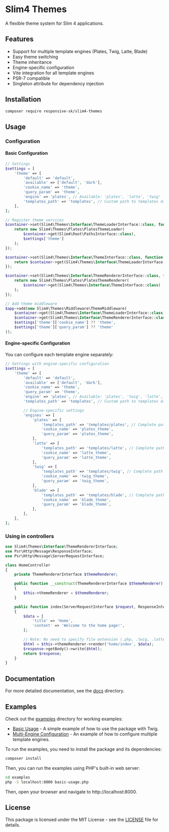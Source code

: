 # Slim4 Themes

A flexible theme system for Slim 4 applications.

## Features

- Support for multiple template engines (Plates, Twig, Latte, Blade)
- Easy theme switching
- Theme inheritance
- Engine-specific configuration
- Vite integration for all template engines
- PSR-7 compatible
- Singleton attribute for dependency injection

## Installation

```bash
composer require responsive-sk/slim4-themes
```

## Usage

### Configuration

#### Basic Configuration

```php
// Settings
$settings = [
    'theme' => [
        'default' => 'default',
        'available' => ['default', 'dark'],
        'cookie_name' => 'theme',
        'query_param' => 'theme',
        'engine' => 'plates', // Available: 'plates', 'latte', 'twig'
        'templates_path' => 'templates', // Custom path to templates directory
    ],
];

// Register theme services
$container->set(Slim4\Themes\Interface\ThemeLoaderInterface::class, function (ContainerInterface $container) use ($settings) {
    return new Slim4\Themes\Plates\PlatesThemeLoader(
        $container->get(Slim4\Root\PathsInterface::class),
        $settings['theme']
    );
});

$container->set(Slim4\Themes\Interface\ThemeInterface::class, function (ContainerInterface $container) {
    return $container->get(Slim4\Themes\Interface\ThemeLoaderInterface::class)->getDefaultTheme();
});

$container->set(Slim4\Themes\Interface\ThemeRendererInterface::class, function (ContainerInterface $container) {
    return new Slim4\Themes\Plates\PlatesThemeRenderer(
        $container->get(Slim4\Themes\Interface\ThemeInterface::class)
    );
});

// Add theme middleware
$app->add(new Slim4\Themes\Middleware\ThemeMiddleware(
    $container->get(Slim4\Themes\Interface\ThemeLoaderInterface::class),
    $container->get(Slim4\Themes\Interface\ThemeRendererInterface::class),
    $settings['theme']['cookie_name'] ?? 'theme',
    $settings['theme']['query_param'] ?? 'theme'
));
```

#### Engine-specific Configuration

You can configure each template engine separately:

```php
// Settings with engine-specific configuration
$settings = [
    'theme' => [
        'default' => 'default',
        'available' => ['default', 'dark'],
        'cookie_name' => 'theme',
        'query_param' => 'theme',
        'engine' => 'plates', // Available: 'plates', 'twig', 'latte', 'blade'
        'templates_path' => 'templates', // Custom path to templates directory

        // Engine-specific settings
        'engines' => [
            'plates' => [
                'templates_path' => 'templates/plates', // Complete path to Plates templates directory
                'cookie_name' => 'plates_theme',
                'query_param' => 'plates_theme',
            ],
            'latte' => [
                'templates_path' => 'templates/latte', // Complete path to Latte templates directory
                'cookie_name' => 'latte_theme',
                'query_param' => 'latte_theme',
            ],
            'twig' => [
                'templates_path' => 'templates/twig', // Complete path to Twig templates directory
                'cookie_name' => 'twig_theme',
                'query_param' => 'twig_theme',
            ],
            'blade' => [
                'templates_path' => 'templates/blade', // Complete path to Blade templates directory
                'cookie_name' => 'blade_theme',
                'query_param' => 'blade_theme',
            ],
        ],
    ],
];
```

### Using in controllers

```php
use Slim4\Themes\Interface\ThemeRendererInterface;
use Psr\Http\Message\ResponseInterface;
use Psr\Http\Message\ServerRequestInterface;

class HomeController
{
    private ThemeRendererInterface $themeRenderer;

    public function __construct(ThemeRendererInterface $themeRenderer)
    {
        $this->themeRenderer = $themeRenderer;
    }

    public function index(ServerRequestInterface $request, ResponseInterface $response): ResponseInterface
    {
        $data = [
            'title' => 'Home',
            'content' => 'Welcome to the home page!',
        ];

        // Note: No need to specify file extension (.php, .twig, .latte)
        $html = $this->themeRenderer->render('home/index', $data);
        $response->getBody()->write($html);
        return $response;
    }
}
```

## Documentation

For more detailed documentation, see the [docs](docs) directory.

## Examples

Check out the [examples](examples) directory for working examples:

- [Basic Usage](examples/basic-usage.php) - A simple example of how to use the package with Twig.
- [Multi-Engine Configuration](examples/multi-engine-config.php) - An example of how to configure multiple template engines.

To run the examples, you need to install the package and its dependencies:

```bash
composer install
```

Then, you can run the examples using PHP's built-in web server:

```bash
cd examples
php -S localhost:8000 basic-usage.php
```

Then, open your browser and navigate to http://localhost:8000.

## License

This package is licensed under the MIT License - see the [LICENSE](LICENSE) file for details.
